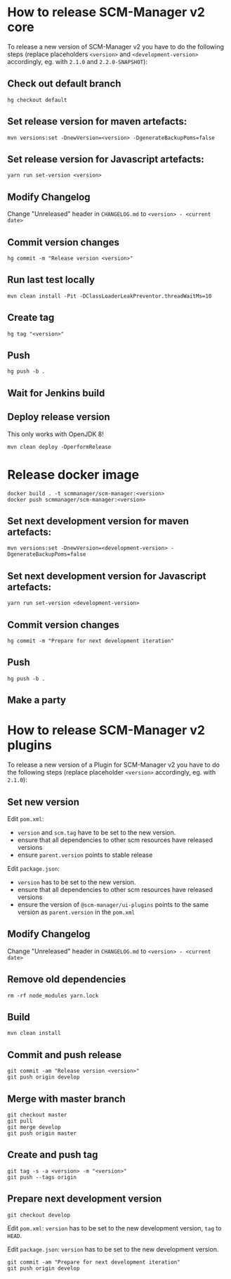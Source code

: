 # How to release SCM-Manager v2 core

To release a new version of SCM-Manager v2 you have to do the following steps (replace placeholders `<version>` and `<development-version>` accordingly, eg. with `2.1.0` and `2.2.0-SNAPSHOT`):

## Check out default branch

`hg checkout default`

## Set release version for maven artefacts:

`mvn versions:set -DnewVersion=<version> -DgenerateBackupPoms=false`

## Set release version for Javascript artefacts:

`yarn run set-version <version>`

## Modify Changelog

Change "Unreleased" header in `CHANGELOG.md` to  `<version> - <current date>`

## Commit version changes

`hg commit -m "Release version <version>"`

## Run last test locally

`mvn clean install -Pit -DClassLoaderLeakPreventor.threadWaitMs=10`

## Create tag

`hg tag "<version>"`

## Push

`hg push -b .`

## Wait for Jenkins build

## Deploy release version

This only works with OpenJDK 8!

`mvn clean deploy -DperformRelease`

# Release docker image

```
docker build . -t scmmanager/scm-manager:<version>
docker push scmmanager/scm-manager:<version>
```

## Set next development version for maven artefacts:

`mvn versions:set -DnewVersion=<development-version> -DgenerateBackupPoms=false`

## Set next development version for Javascript artefacts:

`yarn run set-version <development-version>`

## Commit version changes

`hg commit -m "Prepare for next development iteration"`

## Push

`hg push -b .`

## Make a party

# How to release SCM-Manager v2 plugins

To release a new version of a Plugin for SCM-Manager v2 you have to do the following steps (replace placeholder `<version>` accordingly, eg. with `2.1.0`):

## Set new version

Edit `pom.xml`:

- `version` and `scm.tag` have to be set to the new version.
- ensure that all dependencies to other scm resources have released versions
- ensure `parent.version` points to stable release

Edit `package.json`:

- `version` has to be set to the new version.
- ensure that all dependencies to other scm resources have released versions
- ensure the version of `@scm-manager/ui-plugins` points to the same version as `parent.version` in the `pom.xml`

## Modify Changelog

Change "Unreleased" header in `CHANGELOG.md` to  `<version> - <current date>`

## Remove old dependencies

`rm -rf node_modules yarn.lock`

## Build

`mvn clean install`

## Commit and push release

```
git commit -am "Release version <version>"
git push origin develop
```

## Merge with master branch

```
git checkout master
git pull
git merge develop
git push origin master
```

## Create and push tag

```
git tag -s -a <version> -m "<version>"
git push --tags origin
```

## Prepare next development version

```
git checkout develop
```

Edit `pom.xml`: `version` has to be set to the new development version, `tag` to `HEAD`.

Edit `package.json`: `version` has to be set to the new development version.

```
git commit -am "Prepare for next development iteration"
git push origin develop
```
